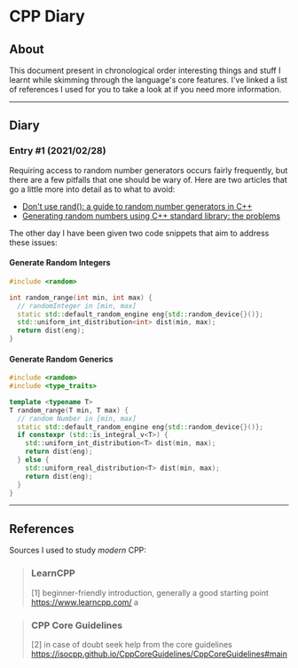 # CPP Diary

## About

This document present in chronological order interesting things and stuff I learnt
while skimming through the language's core features. I've linked a list of references
I used for you to take a look at if you need more information.

---

## Diary

### Entry #1 (2021/02/28)

Requiring access to random number generators occurs fairly frequently, but there
are a few pitfalls that one should be wary of. Here are two articles that go a
little more into detail as to what to avoid:

- [Don't use rand(): a guide to random number generators in C++](https://codeforces.com/blog/entry/61587)
- [Generating random numbers using C++ standard library: the problems](https://codingnest.com/generating-random-numbers-using-c-standard-library-the-problems/)

The other day I have been given two code snippets that aim to address these issues:

#### Generate Random Integers

```cpp
#include <random>

int random_range(int min, int max) {
  // randomInteger in [min, max]
  static std::default_random_engine eng{std::random_device{}()};
  std::uniform_int_distribution<int> dist(min, max);
  return dist(eng);
}
```

#### Generate Random Generics

```cpp
#include <random>
#include <type_traits>

template <typename T>
T random_range(T min, T max) {
  // random Number in [min, max]
  static std::default_random_engine eng{std::random_device{}()};
  if constexpr (std::is_integral_v<T>) {
    std::uniform_int_distribution<T> dist(min, max);
    return dist(eng);
  } else {
    std::uniform_real_distribution<T> dist(min, max);
    return dist(eng);
  }
}
```

---

## References

Sources I used to study *modern* CPP:

> ### LearnCPP
>
> [1] beginner-friendly introduction, generally a good starting point\
> <https://www.learncpp.com/>
> a

> ### CPP Core Guidelines
>
> [2] in case of doubt seek help from the core guidelines
> <https://isocpp.github.io/CppCoreGuidelines/CppCoreGuidelines#main>
